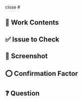 close #

## 📌 Work Contents

## ✅ Issue to Check

## 📸 Screenshot

## ⭕ Confirmation Factor

## ❓ Question

